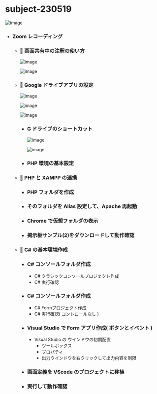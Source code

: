 # subject-230519

![image](https://github.com/winofsql/subject-230519/assets/1501327/b972d5e5-c874-471b-afb4-772961238449)

- ### Zoom レコーディング
  - ### 🔴 画面共有中の注釈の使い方
    ![image](https://github.com/winofsql/subject-230519/assets/1501327/6ebfdb00-4df0-4b33-81da-593159df04b1)
    
    ![image](https://github.com/winofsql/subject-230519/assets/1501327/7e16bf17-1ae3-4c89-be7e-135c0aeeb9d2)

  - ### 🔴 Google ドライブアプリの設定
    ![image](https://github.com/winofsql/subject-230519/assets/1501327/6fc2b3dd-2e11-4533-bac9-71fe804b780f)
 
    ![image](https://github.com/winofsql/subject-230519/assets/1501327/85bdccec-d9ee-4825-b8bf-eaa50dbed8dc)

    ![image](https://github.com/winofsql/subject-230519/assets/1501327/9591da5f-e490-4c4d-9708-791b8908c41c)


    - ### G ドライブのショートカット
      ![image](https://github.com/winofsql/subject-230519/assets/1501327/8e5d8da5-8ea1-4b70-8ca3-cd2b9368760f)
      
      ![image](https://github.com/winofsql/subject-230519/assets/1501327/17101d8c-0ac9-4ef9-aa68-f01d6e9ad0b2)
   
    - ### PHP 環境の基本設定

  - ### 🔴 PHP と XAMPP の連携
    - ### PHP フォルダを作成
    - ### そのフォルダを Alias 設定して、Apache 再起動
    - ### Chrome で仮想フォルダの表示
    - ### 掲示板サンプル(2)をダウンロードして動作確認

  - ### 🔴 C# の基本環境作成
    - ### C# コンソールフォルダ作成
      - C# クラシックコンソールプロジェクト作成
      - C# 実行確認
    - ### C# コンソールフォルダ作成
      - C# Formプロジェクト作成
      - C# 実行確認( コントロールなし )
    - ### Visual Studio で Form アプリ作成( ボタンとイベント )
      - Visual Studio の ウインドウの初期配置
        - ツールボックス
        - プロパティ
        - 出力ウインドウを右クリックして出力内容を制限
    - ### 画面定義を VScode のプロジェクトに移植
    - ### 実行して動作確認
